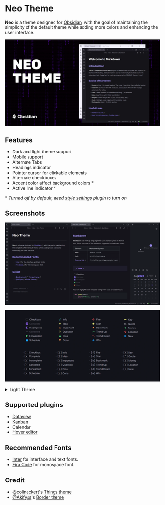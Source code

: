 # **Neo Theme**

**Neo** is a theme designed for [Obsidian](https://obsidian.md/), with the goal of maintaining the simplicity of the default theme while adding more colors and enhancing the user interface.

![cover](assets/cover-hq.webp)

## Features

- Dark and light theme support
- Mobile support
- Alternate Tabs
- Headings indicator
- Pointer cursor for clickable elements
- Alternate checkboxes
- Accent color affect background colors \*
- Active line indicator \*

\* _Turned off by default, need [style settings](https://github.com/mgmeyers/obsidian-style-settings) plugin to turn on_

## Screenshots

![screenshot](assets/screenshot.webp)

![checkboxs](assets/checkbox.webp)

<details>
  <summary>Light Theme</summary>
  
![screenshot-light](assets/screenshot-light.webp)

</details>

## Supported plugins

- [Dataview](https://github.com/blacksmithgu/obsidian-dataview)
- [Kanban](https://github.com/mgmeyers/obsidian-kanban)
- [Calendar](https://github.com/liamcain/obsidian-calendar-plugin)
- [Hover editor](https://github.com/nothingislost/obsidian-hover-editor)

## Recommended Fonts

- [Inter](https://fonts.google.com/specimen/Inter) for interface and text fonts.
- [Fira Code](https://fonts.google.com/specimen/Fira+Code) for monospace font.

## Credit

- [@colineckert](https://github.com/colineckert)'s [Things theme](https://github.com/colineckert/obsidian-things)
- [@Akifyss](https://github.com/Akifyss)'s [Border theme](https://github.com/Akifyss/obsidian-border)
